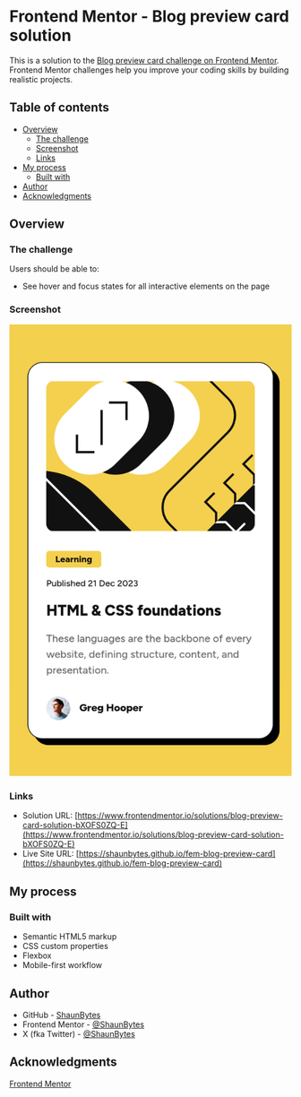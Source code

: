 # Frontend Mentor - Blog preview card solution

This is a solution to the [Blog preview card challenge on Frontend Mentor](https://www.frontendmentor.io/challenges/blog-preview-card-ckPaj01IcS). Frontend Mentor challenges help you improve your coding skills by building realistic projects.

## Table of contents

- [Overview](#overview)
  - [The challenge](#the-challenge)
  - [Screenshot](#screenshot)
  - [Links](#links)
- [My process](#my-process)
  - [Built with](#built-with)
- [Author](#author)
- [Acknowledgments](#acknowledgments)

## Overview

### The challenge

Users should be able to:

- See hover and focus states for all interactive elements on the page

### Screenshot

![Blog Preview Card screenshot](./screenshot/blog-preview-card.png)

### Links

- Solution URL: [https://www.frontendmentor.io/solutions/blog-preview-card-solution-bXOFS0ZQ-E](https://www.frontendmentor.io/solutions/blog-preview-card-solution-bXOFS0ZQ-E)
- Live Site URL: [https://shaunbytes.github.io/fem-blog-preview-card](https://shaunbytes.github.io/fem-blog-preview-card)

## My process

### Built with

- Semantic HTML5 markup
- CSS custom properties
- Flexbox
- Mobile-first workflow

## Author

- GitHub - [ShaunBytes](https://github.com/ShaunBytes)
- Frontend Mentor - [@ShaunBytes](https://www.frontendmentor.io/profile/ShaunBytes)
- X (fka Twitter) - [@ShaunBytes](https://x.com/ShaunBytes)

## Acknowledgments

[Frontend Mentor](https://www.frontendmentor.io)

